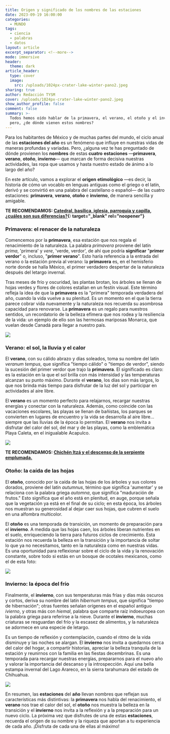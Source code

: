 ```yaml
---
title: Origen y significado de los nombres de las estaciones
date: 2023-09-19 16:00:00
categories:
  - MUNDO
tags:
  - ciencia
  - palabras
  - datos
layout: article
excerpt_separator: <!--more-->
mode: immersive
header:
  theme: dark
article_header:
  type: cover
  image:
    src: /uploads/1024px-crater-lake-winter-pano2.jpeg
sharing: true
author: Redacción TYSM
cover: /uploads/1024px-crater-lake-winter-pano2.jpeg
show_author_profile: false
comment: false
summary: >-
  Todos hemos oído hablar de la primavera, el verano, el otoño y el invierno;
  pero, ¿de dónde vienen estos nombres?
---
```

Para los habitantes de México y de muchas partes del mundo, el ciclo anual de las **estaciones del año** es un fenómeno que influye en nuestras vidas de maneras profundas y variadas. Pero, ¿alguna vez te has preguntado de dónde provienen los **nombres** de estas **cuatro** **estaciones** —**primavera**, **verano**, **otoño**, **invierno**— que marcan de forma decisiva nuestras actividades, las ropa que usamos y hasta nuestro estado de ánimo a lo largo del año?

En este artículo, vamos a explorar el **origen** **etimológico** —es decir, la historia de cómo un vocablo en lenguas antiguas como el griego o el latín, derivó y se convirtió en una palabra del castellano o español— de las cuatro estaciones: **primavera**, **verano**, **otoño** e **invierno**, de manera sencilla y amigable.

**TE RECOMENDAMOS:&nbsp;[Catedral, basílica, iglesia, parroquia y capilla, ¿cuáles son sus diferencias?](https://blog.tonoysumariachi.com/mexicanisimos/2023/08/28/catedral-bas%C3%ADlica-iglesia-parroquia-y-capilla-cu%C3%A1les-son-sus-diferencias.html){: target="_blank" rel="noopener"}**

### Primavera: el renacer de la naturaleza

Comencemos por la **primavera**, esa estación que nos regala el renacimiento de la naturaleza. La palabra *primavera* proviene del latín *prima*, 'primera' y *vere*, 'verde, verdor', de ahí que podría **significar** "**primer verdor**" o, incluso, "**primer verano**". Esto haría referencia a la entrada del verano o la estación previa al verano: la **primavera** es, en el hemisferio norte donde se halla México, el primer verdadero despertar de la naturaleza después del letargo invernal.

Tras meses de frío y oscuridad, las plantas brotan, los árboles se llenan de hojas verdes y flores de colores estallan en un festín visual. Este término refleja la idea de que la **primavera** es la "primera" temporada verdadera del año, cuando la vida vuelve a su plenitud. Es un momento en el que la tierra parece cobrar vida nuevamente y la naturaleza nos recuerda su asombrosa capacidad para renovarse. La **primavera** es un regalo para nuestros sentidos, un recordatorio de la belleza efímera que nos rodea y la resiliencia de la vida: un ejemplo de ello son las hermosas mariposas Monarca, que vuelan desde Canadá para llegar a nuestro país.

![](https://upload.wikimedia.org/wikipedia/commons/thumb/4/41/Monarch_Butterfly_landing_on_a_Flower.jpg/1024px-Monarch_Butterfly_landing_on_a_Flower.jpg)

### Verano: el sol, la lluvia y el calor

El **verano**, con su cálido abrazo y días soleados, toma su nombre del latín *veranum tempus*, que significa "tiempo cálido" o "tiempo de verdor", siendo la sucesión del primer verdor que trajo la **primavera**. El significado es claro: es la estación en la que el sol brilla con más intensidad y las temperaturas alcanzan su punto máximo. Durante el **verano**, los días son más largos, lo que nos brinda más tiempo para disfrutar de la luz del sol y participar en actividades al aire libre.

El **verano** es un momento perfecto para relajarnos, recargar nuestras energías y conectar con la naturaleza. Además, como coincide con las vacaciones escolares, las playas se llenan de bañistas, los parques se convierten en lugares de encuentro y la vida se desarrolla al aire libre… siempre que las lluvias de la época lo permitan. El **verano** nos invita a disfrutar del calor del sol, del mar y de las playas, como la emblemática Playa Caleta, en el inigualable Acapulco.

![](https://upload.wikimedia.org/wikipedia/commons/thumb/5/50/Acapulco_beach_-_panoramio_%281%29.jpg/1024px-Acapulco_beach_-_panoramio_%281%29.jpg)

**TE RECOMENDAMOS: [Chichén Itzá y el descenso de la serpiente emplumada.](https://blog.tonoysumariachi.com/turismo/2023/03/14/chichen-itza-y-el-descenso-de-la-serpiente-emplumada.html)**

### Otoño: la caída de las hojas

El **otoño**, conocido por la caída de las hojas de los árboles y sus colores dorados, proviene del latín *autumnus*, término que significa 'aumentar' y se relaciona con la palabra griega *automna*, que significa "maduración de frutos." Esto significa que el año está en plenitud, en auge, porque señala que la vegetación ya está en el final de su ciclo; en esta época, los árboles nos muestran su generosidad al dejar caer sus hojas, que cubren el suelo en una alfombra multicolor.

El **otoño** es una temporada de transición, un momento de preparación para el **invierno**. A medida que las hojas caen, los árboles liberan nutrientes en el suelo, enriqueciendo la tierra para futuros ciclos de crecimiento. Esta estación nos recuerda la belleza en la transición y la importancia de soltar lo que ya no necesitamos, tanto en la naturaleza como en nuestras vidas. Es una oportunidad para reflexionar sobre el ciclo de la vida y la renovación constante, sobre todo si estás en un bosque de ocotales mexicanos, como el de esta foto:

![](https://upload.wikimedia.org/wikipedia/commons/thumb/2/2e/Ocotal_forest_202006p3.jpg/1024px-Ocotal_forest_202006p3.jpg)

### Invierno: la época del frío

Finalmente, el **invierno**, con sus temperaturas más frías y días más oscuros y cortos, deriva su nombre del latín *hibernum tempus*, que significa "tiempo de hibernación"; otras fuentes señalan orígenes en el español antiguo *ivierno*, y otras más con *hiemal*, palabra que comparte raíz indoeuropea con la palabra griega para referirse a la nieve. Durante el **invierno**, muchas criaturas se resguardan del frío y la escasez de alimentos, y la naturaleza se adormece en una especie de letargo.

Es un tiempo de reflexión y contemplación, cuando el ritmo de la vida disminuye y las noches se alargan. El **invierno** nos invita a quedarnos cerca del calor del hogar, a compartir historias, apreciar la belleza tranquila de la estación y reunirnos con la familia en las fiestas decembrinas. Es una temporada para recargar nuestras energías, prepararnos para el nuevo año y valorar la importancia del descanso y la introspección. Aquí una bella estampa invernal del Lago Arareco, en la sierra tarahumara del estado de Chihuahua.

![](https://upload.wikimedia.org/wikipedia/commons/thumb/8/83/Snowy_landscape_at_Lake_Arareco_in_the_Tarahumara_Mountains_%28Chihuahua%2C_Mexico%29.jpg/1024px-Snowy_landscape_at_Lake_Arareco_in_the_Tarahumara_Mountains_%28Chihuahua%2C_Mexico%29.jpg)

En resumen, las **estaciones** del **año** llevan nombres que reflejan sus características más distintivas: la **primavera** nos habla del renacimiento, el **verano** nos trae el calor del sol, el **otoño** nos muestra la belleza en la transición y el **invierno** nos invita a la reflexión y a la preparación para un nuevo ciclo. La próxima vez que disfrutes de una de estas **estaciones**, recuerda el origen de su nombre y la riqueza que aportan a tu experiencia de cada año. ¡Disfruta de cada una de ellas al máximo!